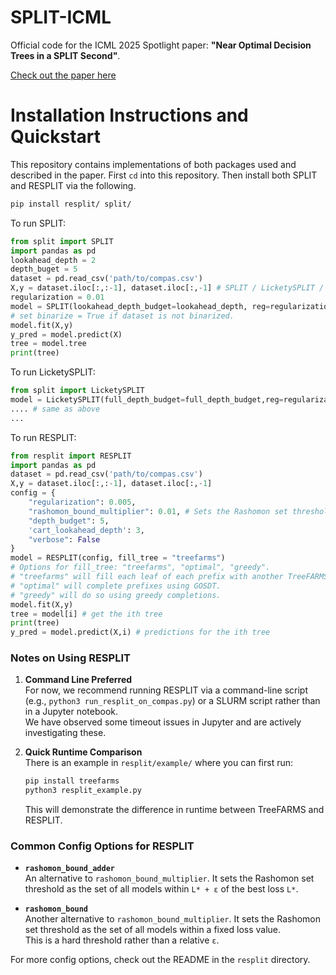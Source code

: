 # SPLIT-ICML
Official code for the ICML 2025 Spotlight paper: **"Near Optimal Decision Trees in a SPLIT Second"**.

[Check out the paper here](https://arxiv.org/pdf/2502.15988)

# Installation Instructions and Quickstart

This repository contains implementations of both packages used and described in the paper. First `cd` into this repository. Then install both SPLIT and RESPLIT via the following. 
```bash
pip install resplit/ split/
```

To run SPLIT:

```python
from split import SPLIT
import pandas as pd
lookahead_depth = 2
depth_buget = 5
dataset = pd.read_csv('path/to/compas.csv') 
X,y = dataset.iloc[:,:-1], dataset.iloc[:,-1] # SPLIT / LicketySPLIT / RESPLIT only support binary classification at this time
regularization = 0.01
model = SPLIT(lookahead_depth_budget=lookahead_depth, reg=regularization, full_depth_budget=depth_buget, verbose=False, binarize=False,time_limit=100)
# set binarize = True if dataset is not binarized.
model.fit(X,y)
y_pred = model.predict(X)
tree = model.tree
print(tree)
```
To run LicketySPLIT:
```python
from split import LicketySPLIT
model = LicketySPLIT(full_depth_budget=full_depth_budget,reg=regularization)
.... # same as above
...
```

To run RESPLIT:

```python
from resplit import RESPLIT
import pandas as pd
dataset = pd.read_csv('path/to/compas.csv') 
X,y = dataset.iloc[:,:-1], dataset.iloc[:,-1]
config = {
    "regularization": 0.005,
    "rashomon_bound_multiplier": 0.01, # Sets the Rashomon set threshold as the set of all models which are within `(1+ε)L*` of the best loss `L*`.
    "depth_budget": 5,
    'cart_lookahead_depth': 3,
    "verbose": False
}
model = RESPLIT(config, fill_tree = "treefarms")
# Options for fill_tree: "treefarms", "optimal", "greedy".
# "treefarms" will fill each leaf of each prefix with another TreeFARMS Rashomon set.
# "optimal" will complete prefixes using GOSDT.
# "greedy" will do so using greedy completions. 
model.fit(X,y)
tree = model[i] # get the ith tree
print(tree)
y_pred = model.predict(X,i) # predictions for the ith tree
```

### Notes on Using RESPLIT

1. **Command Line Preferred**  
   For now, we recommend running RESPLIT via a command-line script (e.g., `python3 run_resplit_on_compas.py`) or a SLURM script rather than in a Jupyter notebook.  
   We have observed some timeout issues in Jupyter and are actively investigating these.

2. **Quick Runtime Comparison**  
   There is an example in `resplit/example/` where you can first run:

   ```bash
   pip install treefarms
   python3 resplit_example.py
   ```
   This will demonstrate the difference in runtime between TreeFARMS and RESPLIT.

### Common Config Options for RESPLIT

- **`rashomon_bound_adder`**  
  An alternative to `rashomon_bound_multiplier`. It sets the Rashomon set threshold as the set of all models within `L* + ε` of the best loss `L*`.

- **`rashomon_bound`**  
  Another alternative to `rashomon_bound_multiplier`. It sets the Rashomon set threshold as the set of all models within a fixed loss value.  
  This is a hard threshold rather than a relative `ε`.

For more config options, check out the README in the `resplit` directory.
